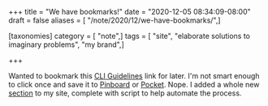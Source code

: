 +++
title = "We have bookmarks!"
date = "2020-12-05 08:34:09-08:00"
draft = false
aliases = [ "/note/2020/12/we-have-bookmarks/",]

[taxonomies]
category = [ "note",]
tags = [ "site", "elaborate solutions to imaginary problems", "my brand",]

+++

[CLI Guidelines]: https://clig.dev/
[Pocket]: https://app.getpocket.com/
[Pinboard]: http://pinboard.in/
[section]: /bookmark

Wanted to bookmark this [CLI Guidelines][] link for later.
I'm not smart enough to click once and save it to [Pinboard][] or [Pocket][].
Nope.
I added a whole new [section][] to my site, complete with script to help automate the process.